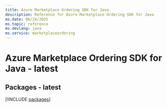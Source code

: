 ```yaml
---
title: Azure Marketplace Ordering SDK for Java
description: Reference for Azure Marketplace Ordering SDK for Java
ms.date: 06/24/2025
ms.topic: reference
ms.devlang: java
ms.service: marketplaceordering
---
```

# Azure Marketplace Ordering SDK for Java - latest
## Packages - latest
[!INCLUDE [packages](marketplace-ordering-index.md)]